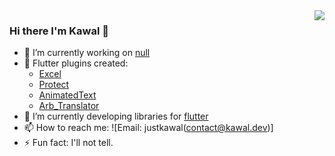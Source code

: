 <img  align='right' src="https://github-readme-stats.vercel.app/api?username=justkawal&count_private=true&show_icons=true&title_color=ffffff&icon_color=bb2acf&text_color=daf7dc&bg_color=151515">

### Hi there I'm Kawal 👋


- 🔭 I’m currently working on [null](https://github.com/justkawal/excel)
- 🤔 Flutter plugins created:
  - [Excel](https://github.com/justkawal/excel)
  - [Protect](https://github.com/justkawal/protect)
  - [AnimatedText](https://github.com/justkawal/animated_text)
  - [Arb_Translator](https://github.com/justkawal/arb_translator)
- 🌱 I’m currently developing libraries for [flutter](https://flutter.dev/)
- 📫 How to reach me: ![Email: justkawal(contact@kawal.dev)]
- ⚡ Fun fact: I'll not tell.
